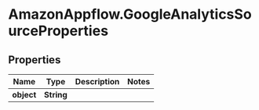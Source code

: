 # AmazonAppflow.GoogleAnalyticsSourceProperties

## Properties

Name | Type | Description | Notes
------------ | ------------- | ------------- | -------------
**object** | **String** |  | 


